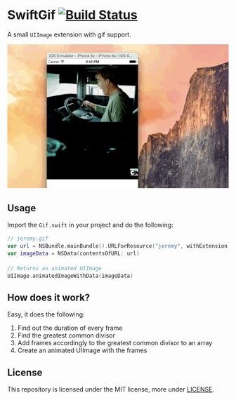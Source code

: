 # SwiftGif [![Build Status](https://travis-ci.org/bahlo/SwiftGif.svg?branch=master)](https://travis-ci.org/bahlo/SwiftGif)

A small `UIImage` extension with gif support.

![](demo.gif)

## Usage
Import the `Gif.swift` in your project and do the following:
```swift
// jeremy.gif
var url = NSBundle.mainBundle().URLForResource("jeremy", withExtension: "gif")
var imageData = NSData(contentsOfURL: url)

// Returns an animated UIImage
UIImage.animatedImageWithData(imageData)
```

## How does it work?
Easy, it does the following:

1. Find out the duration of every frame
2. Find the greatest common divisor
3. Add frames accordingly to the greatest common divisor to an array
4. Create an animated UIImage with the frames

## License
This repository is licensed under the MIT license, more under
[LICENSE](LICENSE).

